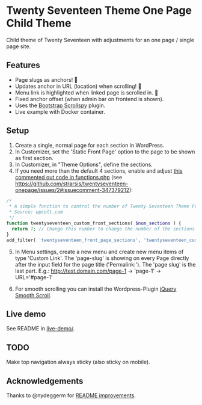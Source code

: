 
# Twenty Seventeen Theme One Page Child Theme

Child theme of Twenty Seventeen with adjustments for an one page / single page site.

## Features
- Page slugs as anchors! 🦄
- Updates anchor in URL (location) when scrolling! 🦄
- Menu link is highlighted when linked page is scrolled in. 🦄
- Fixed anchor offset (when admin bar on frontend is shown).
- Uses the [Bootstrap Scrollspy](https://github.com/twbs/bootstrap/blob/v3-dev/js/scrollspy.js) plugin.
- Live example with Docker container.

## Setup
1. Create a single, normal page for each section in WordPress.
2. In Customizer, set the 'Static Front Page' option to the page to be shown as first section.
3. In Customizer, in "Theme Options", define the sections.
4. If you need more than the default 4 sections, enable and adjust [this commented out code in functions.php](https://github.com/strarsis/twentyseventeen-onepage/blob/master/functions.php#L37-L44) (see https://github.com/strarsis/twentyseventeen-onepage/issues/2#issuecomment-347379212):
```php
/*
 * A simple function to control the number of Twenty Seventeen Theme Front Page Sections
 * Source: wpcolt.com
 */
function twentyseventeen_custom_front_sections( $num_sections )	{
  return 7; // Change this number to change the number of the sections.
}
add_filter( 'twentyseventeen_front_page_sections', 'twentyseventeen_custom_front_sections' );
````
5. In Menu settings, create a new menu and create new menu items of type 'Custom Link'.
The 'page-slug' is showing on every Page directly after the input field for the page title ('Permalink:'). The 'page slug' is the last part. E.g.: http://test.domain.com/page-1 → 'page-1' → URL='#page-1'

6. For smooth scrolling you can install the Wordpress-Plugin [jQuery Smooth Scroll](https://wordpress.org/plugins/jquery-smooth-scroll/).


## Live demo
See README in [live-demo/](live-demo/).

## TODO
Make top navigation always sticky (also sticky on mobile).

## Acknowledgements
Thanks to @nydeggerm for [README improvements](https://github.com/strarsis/twentyseventeen-onepage/issues/3).

